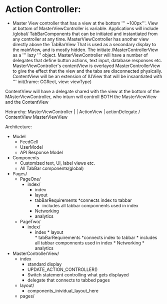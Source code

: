 # Action Controller: 
* Master View controller that has a view at the bottom ''' ~100px'''.  View at bottom of MasterViewController is variable.  Applications will include /global/ TabBarComponents that can be initiated and instantiated from any controller at any time.  MasterViewController has another view directly above the TabBarView That is used as a secondary display to the mainView, and is mostly hidden.  The initiate /MasterControllerView as a ''' lazy ''' object.  MasterViewController will have a number of delegates that define button actions, text input, database responses etc.  MasterViewController's contentView is overlayed MasterControllerView to give the effect that the view and the tabs are disconnected physically.  ContentView will be an extension of IUView that will be insaantiated with '''  init(frame: CGRect, view: viewType)

ContentView will have a delegate shared with the view at the bottom of the MAsterViewController, who inturn will controll BOTH the MasterViewView and the ContentView

Heirarchy: 
MasterViewController 
	|
	|
    ActionView 
        |
actionDelegate
   /         \
ContentView   MasterViewView


Architecture:

 * Model
	* FeedCell
	* UserModel
	* API Response Model
* Components
	* Customized text, UI, label views etc.  
	* All TabBar components(global)
* Pages/
	* PageOne/
		* index/
			* index
			* layout
			* tabBarRequirements
				*connects index to tabbar
				* includes all tabbar componnents used in index
			* Networking
			* analytics
	* PageTwo/
		* index/
			* index
                        * layout                      
                        * tabBarRequirements
                                *connects index to tabbar
                                * includes all tabbar componnents used in index
                        * Networking
                        * analytics
* MasterControllerView/
	* index
		* standard display
		* UPDATE_ACTION_CONTROLLER()
		* Switch statement controlling what gets displayed
		* delegate that connects to tabbed pages
	* layout/
		* components_inividual_layout_here
	* pages/

